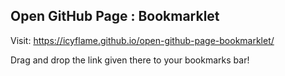 ## Open GitHub Page : Bookmarklet

Visit: https://icyflame.github.io/open-github-page-bookmarklet/

Drag and drop the link given there to your bookmarks bar!

